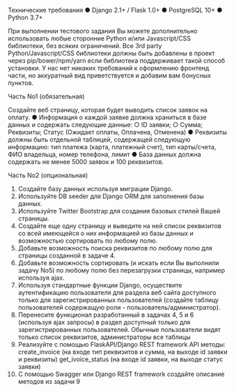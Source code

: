 Технические требования
● Django 2.1+ / Flask 1.0+
● PostgreSQL 10+
● Python 3.7+


При выполнении тестового задания Вы можете дополнительно использовать любые
сторонние Python и/или Javascript/CSS библиотеки, без всяких ограничений. Все 3rd
party Python/Javascript/CSS библиотеки должны быть добавлены в проект через
pip/bower/npm/yarn если библиотека поддерживает такой способ установки. У нас
нет никаких требований к оформлению фронтенд части, но аккуратный вид
приветствуется и добавим вам бонусных пунктов.

Часть No1 (обязательная)

Создайте веб страницу, которая будет выводить список заявок на оплату.
● Информация о каждой заявке должна храниться в базе данных и
содержать следующие данные:
○ ID заявки;
○ Сумма;
Реквизиты;
Статус (Ожидает оплаты, Оплачена, Отменена)
● Реквизиты должны быть отдельной таблицей, содержащей следующую информацию: тип платежа (карта, платежный счет), тип карты/счета, ФИО владельца, номер телефона, лимит
● База данных должна содержать не менее 5000 заявок и 100 реквизитов.


Часть No2 (опциональная)
1. Создайте базу данных используя миграции Django.
2. Используйте DB seeder для Django ORM для заполнения
базы данных.
3. Используйте Twitter Bootstrap для создания базовых стилей Вашей страницы.
4. Создайте еще одну страницу и выведите на ней список реквизитов со всей
имеющейся о них информацией из базы данных и возможностью
сортировать по любому полю.
5. Добавьте возможность поиска реквизитов по любому полю для страницы
созданной в задаче 4.
6. Добавьте возможность сортировать (и искать если Вы выполнили задачу No5)
по любому полю без перезагрузки страницы, например используя ajax.
7. Используя стандартные функции Django, осуществите аутентификацию
пользователя для раздела веб сайта доступного только для
зарегистрированных пользователей (создайте таблицу пользователей содержащую роли - пользователь/администратор).
8. Перенесите функционал разработанный в задачах 4, 5 и 6 (используя ajax
запросы) в раздел доступный только для зарегистрированных пользователей. Обычные пользователи видят только список реквизитов, администраторы все таблицы
9. Реализуйте с помощью FlaskAPI/Django REST framework API методы:
	create_invoice (на входе тип реквизитов и сумма, на выходе id заявки и реквизиты)
	get_ivoice_status (на входе id заявки, на выходе статус заявки)
10. С помощью Swagger или Django REST framework создайте описание методов из задачи 9
